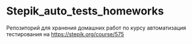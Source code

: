 # Stepik_auto_tests_homeworks
Репозиторий для хранения домашних работ по курсу автоматизация тестирования на https://stepik.org/course/575
